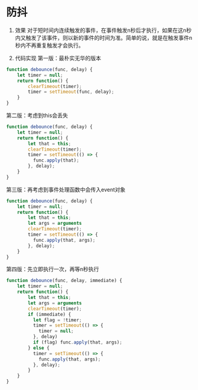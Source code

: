 # 防抖
1. 效果
对于短时间内连续触发的事件，在事件触发n秒后才执行，如果在这n秒内又触发了该事件，则以新的事件的时间为准。简单的说，就是在触发事件n秒内不再重复触发才会执行。

2. 代码实现
第一版：最朴实无华的版本

```js
function debounce(func, delay) {
    let timer = null;
    return function() {
        clearTimeout(timer);
        timer = setTimeout(func, delay);
    }
}
```

第二版：考虑到this会丢失

```js
function debounce(func, delay) {
    let timer = null;
    return function() {
        let that = this;
        clearTimeout(timer);
        timer = setTimeout(() => {
          func.apply(that);
        }, delay);
    }
}
```

第三版：再考虑到事件处理函数中会传入event对象

```js
function debounce(func, delay) {
    let timer = null;
    return function() {
        let that = this;
        let args = arguments
        clearTimeout(timer);
        timer = setTimeout(() => {
          func.apply(that, args);
        }, delay);
    }
}
```

第四版：先立即执行一次，再等n秒执行

```js
function debounce(func, delay, immediate) {
    let timer = null;
    return function() {
        let that = this;
        let args = arguments
        clearTimeout(timer);
        if (immediate) {
          let flag = !timer;
          timer = setTimeout(() => {
            timer = null;
          }, delay)
          if (flag) func.apply(that, args);
        } else {
          timer = setTimeout(() => {
            func.apply(that, args);
          }, delay);
        }  
    }
}
```
